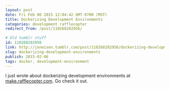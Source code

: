 ```yaml
---
layout: post
date: Fri Feb 06 2015 12:04:42 GMT-0700 (MST)
title: Dockerizing Development Environments
categories: development rafflecopter
redirect_from: /post/110268202956/

# Old tumblr stuff
id: 110268202956
link: http://joneisen.tumblr.com/post/110268202956/dockerizing-development-environments
slug: dockerizing-development-environments
publish: 2015-02-06
tags: docker, development-environment
---
```



I just wrote about dockerizing development environments at [make.rafflecopter.com](http://make.rafflecopter.com/dockerizing-development-environments.html). Go check it out.

